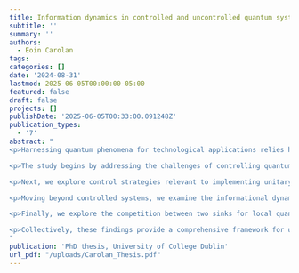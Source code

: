 ```yaml
---
title: Information dynamics in controlled and uncontrolled quantum systems
subtitle: ''
summary: ''
authors:
  - Eoin Carolan
tags:
categories: []
date: '2024-08-31'
lastmod: 2025-06-05T00:00:00-05:00
featured: false
draft: false
projects: []
publishDate: '2025-06-05T00:33:00.091248Z'
publication_types:
  - '7'
abstract: "
<p>Harnessing quantum phenomena for technological applications relies heavily on preventing infor- mation loss through decoherence. To prevent this loss, it is crucial to develop strategies that enable the rapid and precise control of quantum systems, ensuring that desired processes are com- pleted faster than decoherence times. From a control perspective, the environment is viewed as a disruptive force; however, this ignores the rich informational dynamics that interactions with an environment can induce. By relaxing the requirement for strict control and adopting a more active treatment of the environment, this thesis explores how these dynamics contribute to the emergence of classicality from quantum mechanics, and how it can change the internal information structure in quantum many-body systems.

<p>The study begins by addressing the challenges of controlling quantum systems near critical points, where conventional adiabatic methods become inefficient due to closing energy gaps. We propose a novel control strategy that applies counterdiabatic driving selectively within the impulse regime, as recognised by the Kibble-Zurek mechanism. This reduces energetic costs while maintaining high fidelity. This approach is validated both numerically and analytically, demonstrating substantial energetic savings.

<p>Next, we explore control strategies relevant to implementing unitary gates in two distinct physical settings. The first involves analytically determining a Hamiltonian that achieves gate operations with unit fidelity without external control, while the second leverages an auxiliary qubit that requires external driving. Despite the latter scheme being more resource intensive, we show that the additional complexity of driving and controlling an auxiliary qubit can be advantageous when we subject the systems to decoherence.

<p>Moving beyond controlled systems, we examine the informational dynamics of quantum sys- tems subject to the influence of their environment. Here, we investigate scenarios in which systems transition from pure quantum states to classically objective states as predicted by quantum Dar- winism. By partitioning the environment into accessible and inaccessible parts, we reveal how the interplay between these partitions determines whether classical objectivity emerges or if the system equilibrates without the redundant encoding of the state of the system into the environment.

<p>Finally, we explore the competition between two sinks for local quantum information - decoher- ence and information scrambling. Information scrambling refers to the flow of initially accessible quantum information into complex many-body correlations within the system itself. Typical mea- sures of scrambling used in closed systems can fail to differentiate between the local information spreading throughout the degrees of freedom of the systems and the spreading of information due to decoherence. We introduce a method for probing information scrambling even in the presence of open system effects, demonstrating that the environment restructures remaining information, reducing the complexity of the system’s dynamics.

<p>Collectively, these findings provide a comprehensive framework for understanding information dynamics in open quantum systems, offering new strategies for preserving quantum coherence and diagnosing the impact of an environment on the structure of quantum information.
"
publication: 'PhD thesis, University of College Dublin'
url_pdf: "/uploads/Carolan_Thesis.pdf"
---
```

